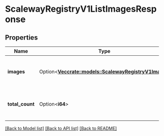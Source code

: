 # ScalewayRegistryV1ListImagesResponse

## Properties

Name | Type | Description | Notes
------------ | ------------- | ------------- | -------------
**images** | Option<[**Vec<crate::models::ScalewayRegistryV1Image>**](scaleway.registry.v1.Image.md)> | Paginated list of images matching filters | [optional]
**total_count** | Option<**i64**> | Total number of images matching filters | [optional]

[[Back to Model list]](../README.md#documentation-for-models) [[Back to API list]](../README.md#documentation-for-api-endpoints) [[Back to README]](../README.md)


